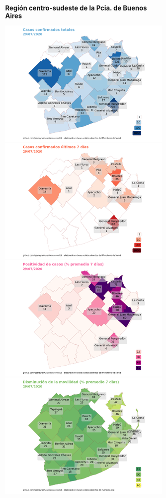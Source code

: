 ## Región centro-sudeste de la Pcia. de Buenos Aires

![](https://github.com/gpereyrairujo/datos-covid19/raw/master/mapas/mapa_casos_region.png?raw=true)
![](https://github.com/gpereyrairujo/datos-covid19/raw/master/mapas/mapa_casos_region_ultimos_dias.png?raw=true)
![](https://github.com/gpereyrairujo/datos-covid19/raw/master/mapas/mapa_positividad_region_ultimos_dias.png?raw=true)
![](https://github.com/gpereyrairujo/datos-covid19/raw/master/mapas/mapa_movilidad_region_ultimos_dias.png?raw=true)
